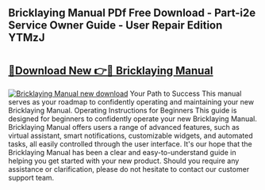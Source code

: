 ## Bricklaying Manual PDf Free Download - Part-i2e Service Owner Guide - User Repair Edition YTMzJ

# <h2><a href="http://cf13870.oget.top/?id=Bricklaying+Manual">🔗Download New 👉🔴 Bricklaying Manual</a></h2>

[![Bricklaying Manual new download](https://i.imgur.com/5g1atiW.png)](http://cf13870.oget.top/?id=Bricklaying+Manual)
Your Path to Success This manual serves as your roadmap to confidently operating and maintaining your new Bricklaying Manual. Operating Instructions for Beginners This guide is designed for beginners to confidently operate your new Bricklaying Manual. Bricklaying Manual offers users a range of advanced features, such as virtual assistant, smart notifications, customizable widgets, and automated tasks, all easily controlled through the user interface. It's our hope that the Bricklaying Manual has been a clear and easy-to-understand guide in helping you get started with your new product. Should you require any assistance or clarification, please do not hesitate to contact our customer support team.
